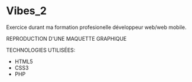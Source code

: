 # Vibes_2
Exercice durant ma formation profesionelle développeur web/web mobile.

REPRODUCTION D'UNE MAQUETTE GRAPHIQUE

TECHNOLOGIES UTILISÉES:

* HTML5
* CSS3
* PHP

